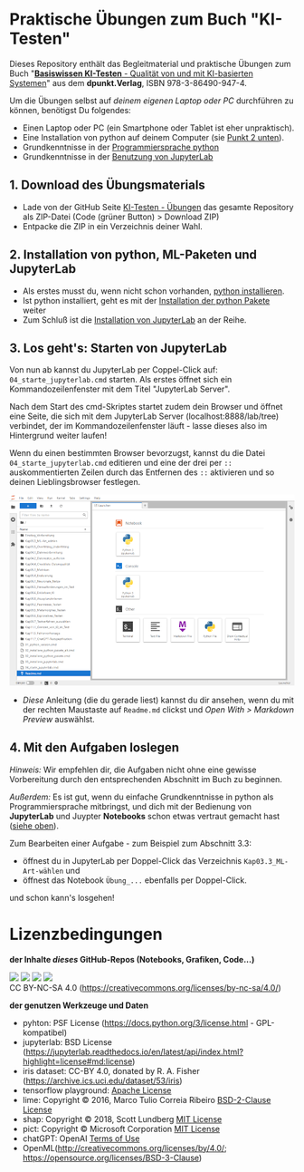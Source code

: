 # Praktische Übungen zum Buch "KI-Testen"
Dieses Repository enthält das Begleitmaterial und praktische Übungen zum Buch "[**Basiswissen KI-Testen** - Qualität von und mit KI-basierten Systemen](https://dpunkt.de/produkt/basiswissen-ki-testen/)" aus dem **dpunkt.Verlag**, ISBN 978-3-86490-947-4.

Um die Übungen selbst auf *deinem eigenen Laptop oder PC* durchführen zu können, benötigst Du folgendes:
* Einen Laptop oder PC (ein Smartphone oder Tablet ist eher unpraktisch).
* Eine Installation von python auf deinem Computer (sie [Punkt 2 unten](#2.-Installation-von-python)).
* Grundkenntnisse in der [Programmiersprache python](https://tutorial.djangogirls.org/de/python_introduction)
* Grundkenntnisse in der [Benutzung von JupyterLab](https://jupyter-tutorial.readthedocs.io/de/latest/index.html)

## 1. Download des Übungsmaterials
* Lade von der GitHub Seite [KI-Testen - Übungen](https://github.com/KI-Testen/Uebungen) das gesamte Repository als ZIP-Datei (Code (grüner Button) > Download ZIP)
* Entpacke die ZIP in ein Verzeichnis deiner Wahl.

## 2. Installation von python, ML-Paketen und JupyterLab
* Als erstes musst du, wenn nicht schon vorhanden, [python installieren](Einstieg_Vorbereitung/Installation_Python.md).
* Ist python installiert, geht es mit der [Installation der python Pakete](Einstieg_Vorbereitung/Installation_Pakete.md) weiter
* Zum Schluß ist die [Installation von JupyterLab](Einstieg_Vorbereitung/Installation_JupyterLab.md) an der Reihe.

## 3. Los geht's: Starten von JupyterLab
Von nun ab kannst du JupyterLab per Coppel-Click auf:</br>
`04_starte_jupyterlab.cmd` starten. Als erstes öffnet sich ein Kommandozeilenfenster mit dem Titel "JupyterLab Server".

Nach dem Start des cmd-Skriptes startet zudem dein Browser und öffnet eine Seite, die sich mit dem JupyterLab Server (localhost:8888/lab/tree) verbindet, der im Kommandozeilenfenster läuft - lasse dieses also im Hintergrund weiter laufen!

Wenn du einen bestimmten Browser bevorzugst, kannst du die Datei `04_starte_jupyterlab.cmd` editieren und eine der drei per `::` auskommentierten Zeilen durch das Entfernen des `::` aktivieren und so deinen Lieblingsbrowser festlegen.

![snapshot von JupyterLab](Einstieg_Vorbereitung/jupyterlab_snapshot01_blanko.png)

* *Diese* Anleitung (die du gerade liest) kannst du dir ansehen, wenn du mit der rechten Maustaste auf `Readme.md` clickst und *Open With > Markdown Preview* auswählst.

## 4. Mit den Aufgaben loslegen
*Hinweis:* Wir empfehlen dir, die Aufgaben nicht ohne eine gewisse Vorbereitung durch den entsprechenden Abschnitt im Buch zu beginnen.

*Außerdem:* Es ist gut, wenn du einfache Grundkenntnisse in python als Programmiersprache mitbringst, und dich mit der Bedienung von **JupyterLab** und Juypter **Notebooks** schon etwas vertraut gemacht hast ([siehe oben](#Praktische-%C3%9Cbungen-zum-Buch-%22KI-Testen%22)).

Zum Bearbeiten einer Aufgabe - zum Beispiel zum Abschnitt 3.3:
* öffnest du in JupyterLab per Doppel-Click das Verzeichnis `Kap03.3_ML-Art-wählen` und
* öffnest das Notebook `Übung_...` ebenfalls per Doppel-Click.

und schon kann's losgehen!

# Lizenzbedingungen

**der Inhalte *dieses* GitHub-Repos (Notebooks, Grafiken, Code...)**

<img src="https://creativecommons.org/wp-content/themes/vocabulary-theme/vocabulary/svg/cc/icons/cc-icons.svg#cc-logo" width="24px" />&nbsp;<img src="https://creativecommons.org/wp-content/themes/vocabulary-theme/vocabulary/svg/cc/icons/cc-icons.svg#cc-by" width="24px" />&nbsp;<img src="https://creativecommons.org/wp-content/themes/vocabulary-theme/vocabulary/svg/cc/icons/cc-icons.svg#cc-nc" width="24px" />&nbsp;<img src="https://creativecommons.org/wp-content/themes/vocabulary-theme/vocabulary/svg/cc/icons/cc-icons.svg#cc-sa" width="24px" /><br/>
CC BY-NC-SA 4.0 (https://creativecommons.org/licenses/by-nc-sa/4.0/)

**der genutzen Werkzeuge und Daten**

- pyhton: PSF License (https://docs.python.org/3/license.html - GPL-kompatibel)
- jupyterlab: BSD License (https://jupyterlab.readthedocs.io/en/latest/api/index.html?highlight=license#md:license)
- iris dataset: CC-BY 4.0, donated by R. A. Fisher (https://archive.ics.uci.edu/dataset/53/iris)
- tensorflow playground: [Apache License](https://github.com/tensorflow/playground/blob/master/LICENSE)
- lime: Copyright &copy; 2016, Marco Tulio Correia Ribeiro [BSD-2-Clause License](https://de.wikipedia.org/wiki/BSD-Lizenz)
- shap: Copyright &copy; 2018, Scott Lundberg [MIT License](https://en.wikipedia.org/wiki/MIT_License)
- pict: Copyright &copy; Microsoft Corporation [MIT License](https://en.wikipedia.org/wiki/MIT_License)
- chatGPT: OpenAI [Terms of Use](https://openai.com/policies/terms-of-use)
- OpenML(http://creativecommons.org/licenses/by/4.0/; https://opensource.org/licenses/BSD-3-Clause)
